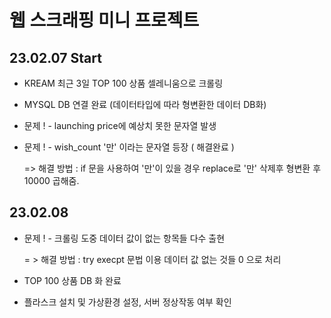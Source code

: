 # 웹 스크래핑 미니 프로젝트

## 23.02.07 Start
 - KREAM 최근 3일 TOP 100 상품 셀레니움으로 크롤링 
 - MYSQL DB 연결 완료 (데이터타입에 따라 형변환한 데이터 DB화)
 - 문제 ! - launching price에 예상치 못한 문자열 발생
 - 문제 ! - wish_count '만' 이라는 문자열 등장 ( 해결완료 )

    => 해결 방법 : if 문을 사용하여 '만'이 있을 경우 replace로 '만' 삭제후 형변환 후 10000 곱해줌.

## 23.02.08 
 - 문제 !  - 크롤링 도중 데이터 값이 없는 항목들 다수 출현 

      = > 해결 방법 : try execpt 문법 이용 데이터 값 없는 것들 0 으로 처리 

 - TOP 100 상품 DB 화 완료 
 - 플라스크 설치 및 가상환경 설정, 서버 정상작동 여부 확인